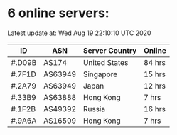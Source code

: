 # 6 online servers:

Latest update at: Wed Aug 19 22:10:10 UTC 2020

| ID | ASN | Server Country | Online |
| -- | --- | -------------- | ------ |
| #.D09B | AS174 | United States | 84 hrs |
| #.7F1D | AS63949 | Singapore | 15 hrs |
| #.2A79 | AS63949 | Japan | 12 hrs |
| #.33B9 | AS63888 | Hong Kong | 7 hrs |
| #.1F2B | AS49392 | Russia | 16 hrs |
| #.9A6A | AS16509 | Hong Kong | 7 hrs |

